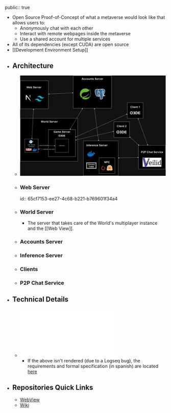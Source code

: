 public:: true

- Open Source Proof-of-Concept of what a metaverse would look like that allows users to:
	- Anonymously chat with each other
	- Interact with remote webpages inside the metaverse
	- Use a shared account for multiple services
- All of its dependencies (except CUDA) are open source
- [[Development Environment Setup]]
- ## Architecture
	- ![arquitecture-metapulse.jpg](../assets/arquitecture-metapulse_1707323665756_0.jpg)
	- ### Web Server
	  id:: 65cf7153-ee27-4c68-b221-b769601f34a4
	- ### World Server
		- The server that takes care of the World's multiplayer instance and the [[Web View]].
	- ### Accounts Server
	- ### Inference Server
	- ### Clients
	- ### P2P Chat Service
- ## Technical Details
	- ![Requirements and formal specification (In Spanish)](../assets/Documento_Final_1707322895598_0.pdf)
		- If the above isn't rendered (due to a Logseq bug), the requirements and formal specification (in spanish) are located [here](https://github.com/MisterChief53/Metapulse-wiki/blob/master/assets/Documento_Final_1707322895598_0.pdf)
- ## Repositories Quick Links
	- [WebView](https://github.com/MisterChief53/CEF-Docker-O3DE)
	- [Wiki](https://github.com/MisterChief53/Metapulse-wiki)
